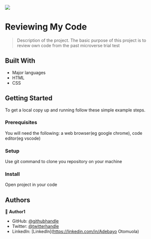 ![](https://img.shields.io/badge/Microverse-blueviolet)

# Reviewing My Code

> Description of the project.
> The basic purpose of this project is to review own code from the past microverse trial test


## Built With

- Major languages
- HTML
- CSS


## Getting Started

To get a local copy up and running follow these simple example steps.

### Prerequisites

You will need the following: a web browser(eg google chrome), code editor(eg vscode)

### Setup

Use git command to clone you repository on your machine
### Install

Open project in your code


## Authors

👤 **Author1**

- GitHub: [@githubhandle](https://github.com/Adebayo-George)
- Twitter: [@twitterhandle](https://twitter.com/BayoCodes)
- LinkedIn: [LinkedIn](https://linkedin.com/in/Adebayo Otomuola)
